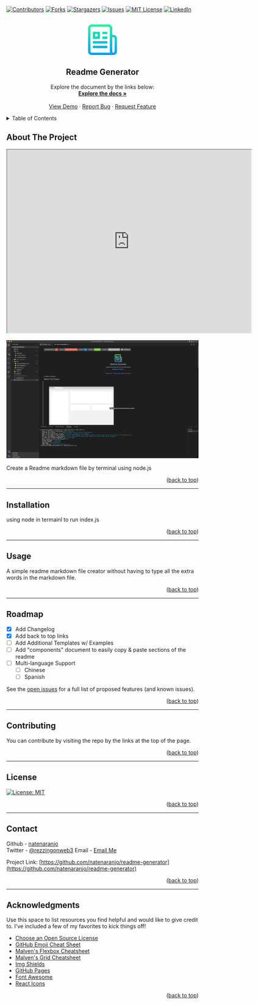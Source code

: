 
<a name="readme-top"></a>

[![Contributors][contributors-shield]][contributors-url]
[![Forks][forks-shield]][forks-url]
[![Stargazers][stars-shield]][stars-url]
[![Issues][issues-shield]][issues-url]
[![MIT License][license-shield]][license-url]
[![LinkedIn][linkedin-shield]][linkedin-url]



<!-- PROJECT LOGO -->
<br />
<div align="center">
  <a href="https://github.com/natenaranjo/readme-generator">
    <img src="img/logo.png" alt="Logo" width="80" height="80">
  </a>

  <h2 align="center">Readme Generator</h2>

  <p align="center">
    Explore the document by the links below:
    <br />
    <a href="https://github.com/natenaranjo/readme-generator"><strong>Explore the docs »</strong></a>
    <br />
    <br />
    <a href="https://github.com/natenaranjo/readme-generator">View Demo</a>
    ·
    <a href="https://github.com/natenaranjo/readme-generator/issues">Report Bug</a>
    ·
    <a href="https://github.com/natenaranjo/readme-generator/issues">Request Feature</a>
  </p>
</div>



<!-- TABLE OF CONTENTS -->
<details>
  <summary>Table of Contents</summary>
  <ol>
    <li><a href="#about-the-project">About The Project</a></li>
    <li><a href="#installation">Installation</a></li>
    <li><a href="#usage">Usage</a></li>
    <li><a href="#roadmap">Roadmap</a></li>
    <li><a href="#contributing">Contributing</a></li>
    <li><a href="#license">License</a></li>
    <li><a href="#contact">Contact</a></li>
    <li><a href="#acknowledgments">Acknowledgments</a></li>
  </ol>
</details>



<!-- ABOUT THE PROJECT -->
## About The Project

<iframe src="https://drive.google.com/file/d/1YAg2c6HLS8PQC_B1RDvNN5m-nv1Z6R3S/preview" width="640" height="480"></iframe>

[![Project Screenshot][project-screenshot]](https://github.com/natenaranjo/readme-generator)

Create a Readme markdown file by terminal using node.js

<p align="right">(<a href="#readme-top">back to top</a>)</p>

---

## Installation

using node in termainl to run index.js

<p align="right">(<a href="#readme-top">back to top</a>)</p>

---

<!-- USAGE EXAMPLES -->
## Usage

A simple readme markdown file creator without having to type all the extra words in the markdown file.

<p align="right">(<a href="#readme-top">back to top</a>)</p>

---
<!-- ROADMAP -->
## Roadmap

- [x] Add Changelog
- [x] Add back to top links
- [ ] Add Additional Templates w/ Examples
- [ ] Add "components" document to easily copy & paste sections of the readme
- [ ] Multi-language Support
    - [ ] Chinese
    - [ ] Spanish

See the [open issues](https://github.com/natenaranjo/readme-generator/issues) for a full list of proposed features (and known issues).

<p align="right">(<a href="#readme-top">back to top</a>)</p>

---

<!-- CONTRIBUTING -->
## Contributing

You can contribute by visiting the repo by the links at the top of the page.

<p align="right">(<a href="#readme-top">back to top</a>)</p>

---

<!-- LICENSE -->
## License

[![License: MIT](https://img.shields.io/badge/License-MIT-yellow.svg)](https://opensource.org/licenses/MIT)

<p align="right">(<a href="#readme-top">back to top</a>)</p>

---

<!-- CONTACT -->
## Contact

Github  - [natenaranjo](https://github.com/natenaranjo)  
Twitter - [@rezzingonweb3](https://twitter.com/rezzingonweb3)
Email   - [Email Me](naranjo_nathaniel@live.com)

Project Link: [https://github.com/natenaranjo/readme-generator](https://github.com/natenaranjo/readme-generator)

<p align="right">(<a href="#readme-top">back to top</a>)</p>

---

<!-- ACKNOWLEDGMENTS -->
## Acknowledgments

Use this space to list resources you find helpful and would like to give credit to. I've included a few of my favorites to kick things off!

* [Choose an Open Source License](https://choosealicense.com)
* [GitHub Emoji Cheat Sheet](https://www.webpagefx.com/tools/emoji-cheat-sheet)
* [Malven's Flexbox Cheatsheet](https://flexbox.malven.co/)
* [Malven's Grid Cheatsheet](https://grid.malven.co/)
* [Img Shields](https://shields.io)
* [GitHub Pages](https://pages.github.com)
* [Font Awesome](https://fontawesome.com)
* [React Icons](https://react-icons.github.io/react-icons/search)

<p align="right">(<a href="#readme-top">back to top</a>)</p>



<!-- MARKDOWN LINKS & IMAGES -->
<!-- https://www.markdownguide.org/basic-syntax/#reference-style-links -->
[contributors-shield]: https://img.shields.io/github/contributors/natenaranjo/readme-generator.svg?style=for-the-badge
[contributors-url]: https://github.com/natenaranjo/readme-generator/graphs/contributors
[forks-shield]: https://img.shields.io/github/forks/undefined/readme-generator.svg?style=for-the-badge
[forks-url]: https://github.com/natenaranjo/readme-generator/network/members
[stars-shield]: https://img.shields.io/github/stars/natenaranjo/readme-generator.svg?style=for-the-badge
[stars-url]: https://github.com/natenaranjo/readme-generator/stargazers
[issues-shield]: https://img.shields.io/github/issues/natenaranjo/readme-generator.svg?style=for-the-badge
[issues-url]: https://github.com/natenaranjo/readme-generator/issues
[license-shield]: https://img.shields.io/github/license/natenaranjo/readme-generator.svg?style=for-the-badge
[license-url]: https://github.com/natenaranjo/readme-generator/blob/master/LICENSE.txt
[linkedin-shield]: https://img.shields.io/badge/-LinkedIn-black.svg?style=for-the-badge&logo=linkedin&colorB=555
[linkedin-url]: https://linkedin.com/in/natenaranjo
[project-screenshot]: /img/readmeshot.png



